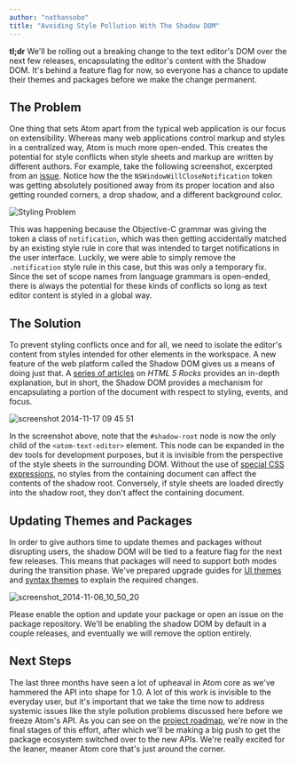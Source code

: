 ```yaml
---
author: "nathansobo"
title: "Avoiding Style Pollution With The Shadow DOM"
---
```


**tl;dr** We'll be rolling out a breaking change to the text editor's DOM over the next few releases, encapsulating the editor's content with the Shadow DOM. It's behind a feature flag for now, so everyone has a chance to update their themes and packages before we make the change permanent.

<!--more-->

## The Problem

One thing that sets Atom apart from the typical web application is our focus on extensibility. Whereas many web applications control markup and styles in a centralized way, Atom is much more open-ended. This creates the potential for style conflicts when style sheets and markup are written by different authors. For example, take the following screenshot, excerpted from an [issue](https://github.com/atom/atom/issues/1800). Notice how the the `NSWindowWillCloseNotification` token was getting absolutely positioned away from its proper location and also getting rounded corners, a drop shadow, and a different background color.

![Styling Problem](https://cloud.githubusercontent.com/assets/1789/5075773/d685870c-6e52-11e4-9ed7-4428222eee56.jpg)

This was happening because the Objective-C grammar was giving the token a class of `notification`, which was then getting accidentally matched by an existing style rule in core that was intended to target notifications in the user interface. Luckily, we were able to simply remove the `.notification` style rule in this case, but this was only a temporary fix. Since the set of scope names from language grammars is open-ended, there is always the potential for these kinds of conflicts so long as text editor content is styled in a global way.

## The Solution

To prevent styling conflicts once and for all, we need to isolate the editor's content from styles intended for other elements in the workspace. A new feature of the web platform called the Shadow DOM gives us a means of doing just that. A [series of articles](http://www.html5rocks.com/en/tutorials/webcomponents/shadowdom/) on _HTML 5 Rocks_ provides an in-depth explanation, but in short, the Shadow DOM provides a mechanism for encapsulating a portion of the document with respect to styling, events, and focus.

![screenshot 2014-11-17 09 45 51](https://cloud.githubusercontent.com/assets/1789/5073349/8dcae5b6-6e3e-11e4-9981-5536ddce254c.png)

In the screenshot above, note that the `#shadow-root` node is now the only child of the `<atom-text-editor>` element. This node can be expanded in the dev tools for development purposes, but it is invisible from the perspective of the style sheets in the surrounding DOM. Without the use of [special CSS expressions](http://www.html5rocks.com/en/tutorials/webcomponents/shadowdom-201#toc-style-cat-hat), no styles from the containing document can affect the contents of the shadow root. Conversely, if style sheets are loaded directly into the shadow root, they don't affect the containing document.

## Updating Themes and Packages

In order to give authors time to update themes and packages without disrupting users, the shadow DOM will be tied to a feature flag for the next few releases. This means that packages will need to support both modes during the transition phase. We've prepared upgrade guides for [UI themes](https://flight-manual.atom-editor.cc/upgrading-to-1-0-apis/sections/upgrading-your-ui-theme-or-package-selectors/) and [syntax themes](https://flight-manual.atom-editor.cc/upgrading-to-1-0-apis/sections/upgrading-your-syntax-theme/) to explain the required changes.

![screenshot_2014-11-06_10_50_20](https://cloud.githubusercontent.com/assets/1789/4940756/80704000-65dd-11e4-979b-adf3aa8ea51e.png)

Please enable the option and update your package or open an issue on the package repository. We'll be enabling the shadow DOM by default in a couple releases, and eventually we will remove the option entirely.

## Next Steps

The last three months have seen a lot of upheaval in Atom core as we've hammered the API into shape for 1.0. A lot of this work is invisible to the everyday user, but it's important that we take the time now to address systemic issues like the style pollution problems discussed here before we freeze Atom's API. As you can see on the [project roadmap](/roadmap), we're now in the final stages of this effort, after which we'll be making a big push to get the package ecosystem switched over to the new APIs. We're really excited for the leaner, meaner Atom core that's just around the corner.
